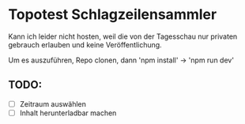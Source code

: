 # Topotest Schlagzeilensammler

Kann ich leider nicht hosten, weil die von der Tagesschau nur privaten gebrauch erlauben und keine Veröffentlichung.

Um es auszuführen, Repo clonen, dann 
'npm install' &rarr; 'npm run dev'

TODO:
-
- [ ] Zeitraum auswählen
- [ ] Inhalt herunterladbar machen

